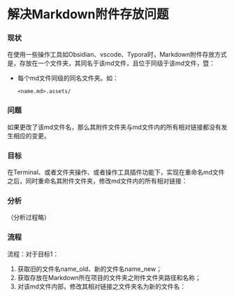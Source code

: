 
# 解决Markdown附件存放问题

### 现状

在使用一些操作工具如Obsidian、vscode、Typora时，Markdown附件存放方式是，存放在一个文件夹，其同名于该md文件，且位于同级于该md文件，暨：

- 每个md文件同级的同名文件夹。如：

  ```
  <name.md>.assets/
  ```



### 问题

如果更改了该md文件名，那么其附件文件夹与md文件内的所有相对链接都没有发生相应的变更。



### 目标

在Terminal、或者文件夹操作、或者操作工具插件功能下，实现在重命名md文件之后，同时重命名其附件文件夹，修改md文件内的所有相对链接：


### 分析

（分析过程略）



### 流程
流程：对于目标1：

1. 获取旧的文件名name_old、新的文件名name_new；
2. 获取存放在Markdown所在项目的文件夹之附件文件夹路径和名称；
3. 对该md文件内部，修改其相对链接之文件夹名为新的文件名：



















